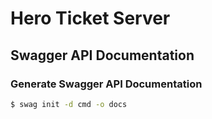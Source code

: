 # Hero Ticket Server

## Swagger API Documentation

### Generate Swagger API Documentation

```bash
$ swag init -d cmd -o docs
```